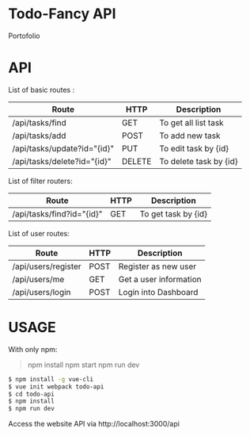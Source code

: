 # Todo-Fancy API
Portofolio

# API
List of basic routes :

**Route**		| **HTTP** | **Description**
----------|----------|------------
/api/tasks/find | GET | To get all list task
/api/tasks/add | POST | To add new task
/api/tasks/update?id="{id}"  | PUT | To edit task by {id}
/api/tasks/delete?id="{id}" | DELETE | To delete task by {id}

List of filter routers:

Route | HTTP | Description
-------|------|------------
/api/tasks/find?id="{id}"  | GET | To get task by {id}


List of user routes:

Route | HTTP | Description
------|------|------------
/api/users/register | POST | Register as new user
/api/users/me | GET | Get a user information
/api/users/login | POST | Login into Dashboard



# USAGE
With only npm:

> npm install
> npm start
> npm run dev
```sh
$ npm install -g vue-cli
$ vue init webpack todo-api
$ cd todo-api
$ npm install
$ npm run dev
```

Access the website API via http://localhost:3000/api 
